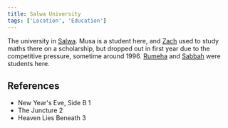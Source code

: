 ```yaml
---
title: Salwa University
tags: ['Location', 'Education']
---
```

The university in [Salwa](wiki/salwa.md). Musa is a student here, and [Zach](wiki/zach.md) used to study maths there on a scholarship, but dropped out in first year due to the competitive pressure, sometime around 1996. [Rumeha](wiki/rumeha.md) and [Sabbah](wiki/sabbah.md) were students here.

## References
- New Year's Eve, Side B 1
- The Juncture 2
- Heaven Lies Beneath 3

